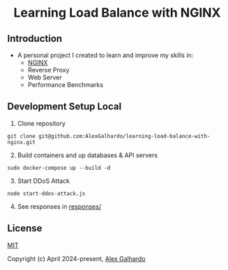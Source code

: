 <div align="center">
  <h1 align="center">Learning Load Balance with NGINX</a>
</div>

## Introduction

- A personal project I created to learn and improve my skills in:
  - [NGINX](https://www.nginx.com/)
  - Reverse Proxy
  - Web Server
  - Performance Benchmarks

## Development Setup Local

1. Clone repository
```
git clone git@github.com:AlexGalhardo/learning-load-balance-with-nginx.git
```

2. Build containers and up databases & API servers
```
sudo docker-compose up --build -d
```

3. Start DDoS Attack
```
node start-ddos-attack.js
```

4. See responses in [responses/](./responses/)

## License

[MIT](http://opensource.org/licenses/MIT)

Copyright (c) April 2024-present, [Alex Galhardo](https://github.com/AlexGalhardo)
